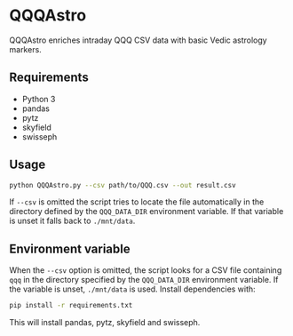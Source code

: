 # QQQAstro

QQQAstro enriches intraday QQQ CSV data with basic Vedic astrology markers.

## Requirements
- Python 3
- pandas
- pytz
- skyfield
- swisseph

## Usage
```bash
python QQQAstro.py --csv path/to/QQQ.csv --out result.csv
```
If `--csv` is omitted the script tries to locate the file automatically in the
directory defined by the `QQQ_DATA_DIR` environment variable. If that variable
is unset it falls back to `./mnt/data`.


## Environment variable

When the `--csv` option is omitted, the script looks for a CSV file
containing `qqq` in the directory specified by the `QQQ_DATA_DIR`
environment variable. If the variable is unset, `./mnt/data` is used.
Install dependencies with:

```bash
pip install -r requirements.txt
```
This will install pandas, pytz, skyfield and swisseph.


